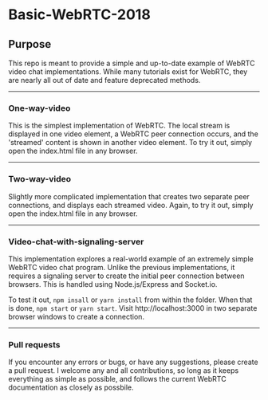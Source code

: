 # Basic-WebRTC-2018

## Purpose

This repo is meant to provide a simple and up-to-date example of WebRTC video chat implementations. While many tutorials exist for WebRTC, they are nearly all out of date and feature deprecated methods.

---

### One-way-video

This is the simplest implementation of WebRTC. The local stream is displayed in one video element, a WebRTC peer connection occurs, and the 'streamed' content is shown in another video element. To try it out, simply open the index.html file in any browser.

---

### Two-way-video

Slightly more complicated implementation that creates two separate peer connections, and displays each streamed video. Again, to try it out, simply open the index.html file in any browser.

---

### Video-chat-with-signaling-server

This implementation explores a real-world example of an extremely simple WebRTC video chat program. Unlike the previous implementations, it requires a signaling server to create the initial peer connection between browsers. This is handled using Node.js/Express and Socket.io.

To test it out, `npm insall` or `yarn install` from within the folder. When that is done, `npm start` or `yarn start`. Visit http://localhost:3000 in two separate browser windows to create a connection.

---

### Pull requests

If you encounter any errors or bugs, or have any suggestions, please create a pull request. I welcome any and all contributions, so long as it keeps everything as simple as possible, and follows the current WebRTC documentation as closely as possbile.
